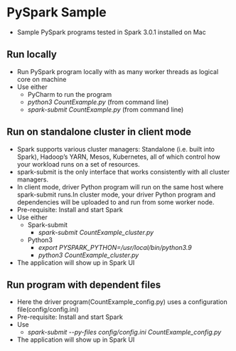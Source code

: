 # PySpark Sample
- Sample PySpark programs tested in Spark 3.0.1 installed on Mac
## Run locally
- Run PySpark program locally with as many worker threads as logical core on machine
- Use either
  - PyCharm to run the program
  - *python3 CountExample.py* (from command line)
  - *spark-submit CountExample.py* (from command line)
## Run on standalone cluster in client mode
- Spark supports various cluster managers: Standalone (i.e. built into Spark), Hadoop’s YARN, Mesos, Kubernetes, all of which control how your workload runs on a set of resources.
- spark-submit is the only interface that works consistently with all cluster managers.
- In client mode, driver Python program will run on the same host where spark-submit runs.In cluster mode, your driver Python program and dependencies will be uploaded to and run from some worker node.
- Pre-requisite: Install and start Spark
- Use either
  - Spark-submit
    - *spark-submit CountExample_cluster.py*
  - Python3
    - *export PYSPARK_PYTHON=/usr/local/bin/python3.9*
    - *python3 CountExample_cluster.py*
- The application will show up in Spark UI
## Run program with dependent files
- Here the driver program(CountExample_config.py) uses a configuration file(config/config.ini)
- Pre-requisite: Install and start Spark
- Use
  - *spark-submit --py-files config/config.ini CountExample_config.py*
- The application will show up in Spark UI
